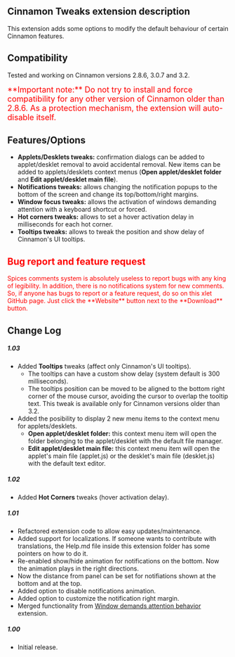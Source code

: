 ## Cinnamon Tweaks extension description

This extension adds some options to modify the default behaviour of certain Cinnamon features.

## Compatibility

Tested and working on Cinnamon versions 2.8.6, 3.0.7 and 3.2.

<span style="color:red;font-size:large;">
**Important note:** Do not try to install and force compatibility for any other version of Cinnamon older than 2.8.6. As a protection mechanism, the extension will auto-disable itself.
</span>

## Features/Options

- **Applets/Desklets tweaks:** confirmation dialogs can be added to applet/desklet removal to avoid accidental removal. New items can be added to applets/desklets context menus (**Open applet/desklet folder** and **Edit applet/desklet main file**).
- **Notifications tweaks:** allows changing the notification popups to the bottom of the screen and change its top/bottom/right margins.
- **Window focus tweaks:** allows the activation of windows demanding attention with a keyboard shortcut or forced.
- **Hot corners tweaks:** allows to set a hover activation delay in milliseconds for each hot corner.
- **Tooltips tweaks:** allows to tweak the position and show delay of Cinnamon's UI tooltips.

<h2 style="color:red;"> Bug report and feature request</h2>
<span style="color:red;">
Spices comments system is absolutely useless to report bugs with any king of legibility. In addition, there is no notifications system for new comments. So, if anyone has bugs to report or a feature request, do so on this xlet GitHub page. Just click the **Website** button next to the **Download** button.
</span>

## Change Log

##### 1.03
- Added **Tooltips** tweaks (affect only Cinnamon's UI tooltips).
    - The tooltips can have a custom show delay (system default is 300 milliseconds).
    - The tooltips position can be moved to be aligned to the bottom right corner of the mouse cursor, avoiding the cursor to overlap the tooltip text. This tweak is available only for Cinnamon versions older than 3.2.
- Added the posibility to display 2 new menu items to the context menu for applets/desklets.
    - **Open applet/desklet folder:** this context menu item will open the folder belonging to the applet/desklet with the default file manager.
    - **Edit applet/desklet main file:** this context menu item will open the applet's main file (applet.js) or the desklet's main file (desklet.js) with the default text editor.

##### 1.02
- Added **Hot Corners** tweaks (hover activation delay).

##### 1.01
- Refactored extension code to allow easy updates/maintenance.
- Added support for localizations. If someone wants to contribute with translations, the Help.md file inside this extension folder has some pointers on how to do it.
- Re-enabled show/hide animation for notifications on the bottom. Now the animation plays in the right directions.
- Now the distance from panel can be set for notifiations shown at the bottom and at the top.
- Added option to disable notifications animation.
- Added option to customize the notification right margin.
- Merged functionality from [Window demands attention behavior](https://cinnamon-spices.linuxmint.com/extensions/view/40) extension.

##### 1.00
- Initial release.
